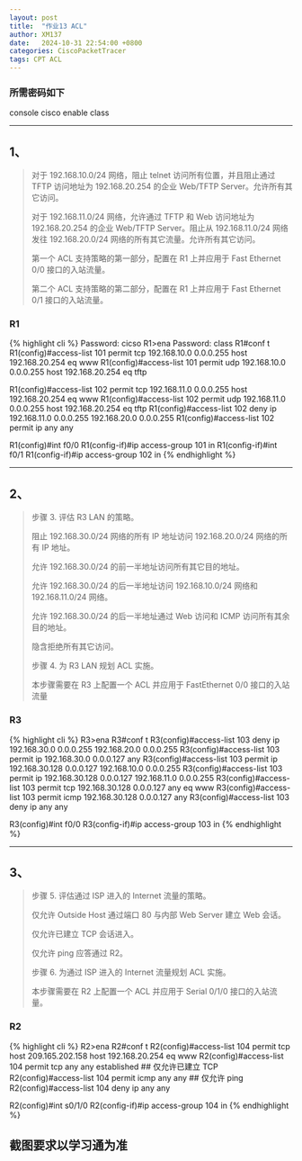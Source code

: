 ```yaml
---
layout: post
title:  "作业13 ACL"
author: XM137
date:   2024-10-31 22:54:00 +0800
categories: CiscoPacketTracer
tags: CPT ACL
---
```



### 所需密码如下
console cisco
enable class

---
## 1、
> 对于 192.168.10.0/24 网络，阻止 telnet 访问所有位置，并且阻止通过 TFTP 访问地址为 192.168.20.254 的企业 Web/TFTP Server。允许所有其它访问。
> 
> 对于 192.168.11.0/24 网络，允许通过 TFTP 和 Web 访问地址为 192.168.20.254 的企业 Web/TFTP Server。阻止从 192.168.11.0/24 网络发往 192.168.20.0/24 网络的所有其它流量。允许所有其它访问。
> 
> 第一个 ACL 支持策略的第一部分，配置在 R1 上并应用于 Fast Ethernet 0/0 接口的入站流量。
> 
> 第二个 ACL 支持策略的第二部分，配置在 R1 上并应用于 Fast Ethernet 0/1 接口的入站流量。


### R1
{% highlight cli %}
Password: cicso
R1>ena
Password: class
R1#conf t
R1(config)#access-list 101 permit tcp 192.168.10.0 0.0.0.255 host 192.168.20.254 eq www
R1(config)#access-list 101 permit udp 192.168.10.0 0.0.0.255 host 192.168.20.254 eq tftp

R1(config)#access-list 102 permit tcp 192.168.11.0 0.0.0.255 host 192.168.20.254 eq www
R1(config)#access-list 102 permit udp 192.168.11.0 0.0.0.255 host 192.168.20.254 eq tftp
R1(config)#access-list 102 deny ip 192.168.11.0 0.0.0.255 192.168.20.0 0.0.0.255
R1(config)#access-list 102 permit ip any any

R1(config)#int f0/0
R1(config-if)#ip access-group 101 in 
R1(config-if)#int f0/1
R1(config-if)#ip access-group 102 in
{% endhighlight %}

---

## 2、
> 步骤 3. 评估 R3 LAN 的策略。
> 
> 阻止 192.168.30.0/24 网络的所有 IP 地址访问 192.168.20.0/24 网络的所有 IP 地址。
> 
> 允许 192.168.30.0/24 的前一半地址访问所有其它目的地址。
> 
> 允许 192.168.30.0/24 的后一半地址访问 192.168.10.0/24 网络和 192.168.11.0/24 网络。
> 
> 允许 192.168.30.0/24 的后一半地址通过 Web 访问和 ICMP 访问所有其余目的地址。
> 
> 隐含拒绝所有其它访问。
> 
> 步骤 4. 为 R3 LAN 规划 ACL 实施。
> 
> 本步骤需要在 R3 上配置一个 ACL 并应用于 FastEthernet 0/0 接口的入站流量


### R3
{% highlight cli %}
R3>ena
R3#conf t
R3(config)#access-list 103 deny ip 192.168.30.0 0.0.0.255 192.168.20.0 0.0.0.255
R3(config)#access-list 103 permit ip 192.168.30.0 0.0.0.127 any
R3(config)#access-list 103 permit ip 192.168.30.128 0.0.0.127 192.168.10.0 0.0.0.255
R3(config)#access-list 103 permit ip 192.168.30.128 0.0.0.127 192.168.11.0 0.0.0.255
R3(config)#access-list 103 permit tcp 192.168.30.128 0.0.0.127 any eq www
R3(config)#access-list 103 permit icmp 192.168.30.128 0.0.0.127 any
R3(config)#access-list 103 deny ip any any

R3(config)#int f0/0
R3(config-if)#ip access-group 103 in
{% endhighlight %}

---

## 3、
> 步骤 5. 评估通过 ISP 进入的 Internet 流量的策略。
> 
> 仅允许 Outside Host 通过端口 80 与内部 Web Server 建立 Web 会话。
> 
> 仅允许已建立 TCP 会话进入。
> 
> 仅允许 ping 应答通过 R2。
> 
> 步骤 6. 为通过 ISP 进入的 Internet 流量规划 ACL 实施。
> 
> 本步骤需要在 R2 上配置一个 ACL 并应用于 Serial 0/1/0 接口的入站流量。


### R2
{% highlight cli %}
R2>ena
R2#conf t
R2(config)#access-list 104 permit tcp host 209.165.202.158 host 192.168.20.254 eq www
R2(config)#access-list 104 permit tcp any any established ## 仅允许已建立 TCP
R2(config)#access-list 104 permit icmp any any ## 仅允许 ping
R2(config)#access-list 104 deny ip any any

R2(config)#int s0/1/0
R2(config-if)#ip access-group 104 in
{% endhighlight %}

## 截图要求以学习通为准